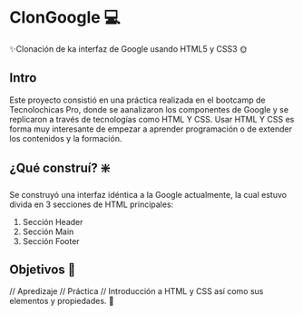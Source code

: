 # ClonGoogle ‍💻
✨Clonación de ka interfaz de Google usando HTML5 y CSS3 🌞

## Intro
Este proyecto consistió en una práctica realizada en el bootcamp de Tecnolochicas Pro, donde se aanalizaron los componentes de Google y se replicaron a través de tecnologías como HTML Y CSS.
Usar HTML Y CSS es forma muy interesante de empezar a aprender programación o de extender los contenidos y la formación.

## ¿Qué construí? ❇️
Se construyó una interfaz idéntica a la Google actualmente, la cual estuvo divida en 3 secciones de HTML principales: 

1. Sección Header
2. Sección Main
3. Sección Footer
   
## Objetivos  🚀
// Apredizaje // Práctica // Introducción a HTML y CSS así como sus elementos y propiedades. 🌌

